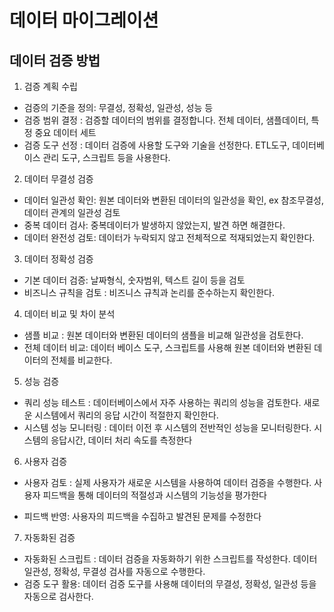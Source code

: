 # 데이터 마이그레이션

## 데이터 검증 방법

1. 검증 계획 수립

- 검증의 기준을 정의: 무결성, 정확성, 일관성, 성능 등
- 검증 범위 결정 : 검증할 데이터의 범위를 결정합니다. 전체 데이터, 샘플데이터, 특정 중요 데이터 세트
- 검증 도구 선정 : 데이터 검증에 사용할 도구와 기술을 선정한다. ETL도구, 데이터베이스 관리 도구, 스크립트 등을 사용한다.

2. 데이터 무결성 검증

- 데이터 일관성 확인: 원본 데이터와 변환된 데이터의 일관성을 확인, ex 참조무결성, 데이터 관계의 일관성 검토
- 중복 데이터 검사: 중복데이터가 발생하지 않았는지, 발견 하면 해결한다.
- 데이터 완전성 검토: 데이터가 누락되지 않고 전체적으로 적재되었는지 확인한다.

3. 데이터 정확성 검증

- 기본 데이터 검증: 날짜형식, 숫자범위, 텍스트 길이 등을 검토
- 비즈니스 규칙을 검토 : 비즈니스 규칙과 논리를 준수하는지 확인한다.

4. 데이터 비교 및 차이 분석

- 샘플 비교 : 원본 데이터와 변환된 데이터의 샘플을 비교해 일관성을 검토한다.
- 전체 데이터 비교: 데이터 베이스 도구, 스크립트를 사용해 원본 데이터와 변환된 데이터의 전체를 비교한다.

5. 성능 검증

- 쿼리 성능 테스트 : 데이터베이스에서 자주 사용하는 쿼리의 성능을 검토한다. 새로운 시스템에서 쿼리의 응답 시간이 적절한지 확인한다.
- 시스템 성능 모니터링 : 데이터 이전 후 시스템의 전반적인 성능을 모니터링한다. 시스템의 응답시간, 데이터 처리 속도를 측정한다

6. 사용자 검증

- 사용자 검토 : 실제 사용자가 새로운 시스템을 사용하여 데이터 검증을 수행한다.
  사용자 피드백을 통해 데이터의 적절성과 시스템의 기능성을 평가한다

- 피드백 반영: 사용자의 피드백을 수집하고 발견된 문제를 수정한다

7. 자동화된 검증

- 자동화된 스크립트 : 데이터 검증을 자동화하기 위한 스크립트를 작성한다. 데이터 일관성, 정확성, 무결성 검사를 자동으로 수행한다.
- 검증 도구 활용: 데이터 검증 도구를 사용해 데이터의 무결성, 정확성, 일관성 등을 자동으로 검사한다.
